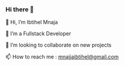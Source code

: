 ### Hi there 👋

<!--
**mnajjaa/mnajjaa** is a ✨ _special_ ✨ repository because its `README.md` (this file) appears on your GitHub profile.

Here are some ideas to get you started:

- 🔭 I’m currently working on ...
- 🌱 I’m currently learning ...
- 👯 I’m looking to collaborate on ...
- 🤔 I’m looking for help with ...
- 💬 Ask me about ...
- 📫 How to reach me: ...
- 😄 Pronouns: ...
- ⚡ Fun fact: ...
-->
👋 Hi, I’m Ibtihel Mnaja

👀 I’m a Fullstack Developer

💞️ I’m looking to collaborate on new projects

📫 How to reach me : mnajjaibtihel@gmail.com
